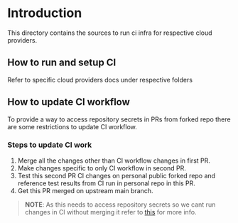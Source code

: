 # Introduction

This directory contains the sources to run ci infra for respective cloud providers.

## How to run and setup CI

Refer to specific cloud providers docs under respective folders

## How to update CI workflow

To provide a way to access repository secrets in PRs from forked repo there are some restrictions to update
CI workflow.

### Steps to update CI work 
1. Merge all the changes other than CI workflow changes in first PR.
2. Make changes specific to only CI workflow in second PR. 
3. Test this second PR CI changes on personal public forked repo and reference test results from CI run in personal repo in this PR.
4. Get this PR merged on upstream main branch.

> **NOTE**: As this needs to access repository secrets so we cant run changes in CI without merging it refer to [this](https://iterative.ai/blog/testing-external-contributions-using-github-actions-secrets) for more info.

